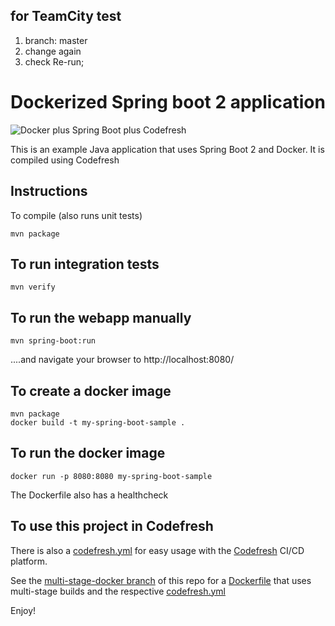 
## for TeamCity test  

1. branch: master
2. change again
3. check Re-run;


# Dockerized Spring boot 2 application

![Docker plus Spring Boot plus Codefresh](docker-spring-boot-codefresh.jpg)

This is an example Java application that uses Spring Boot 2 and Docker.
It is compiled using Codefresh

## Instructions

To compile (also runs unit tests)

```
mvn package
```

## To run integration tests

```
mvn verify
```

## To run the webapp manually

```
mvn spring-boot:run
```

....and navigate your browser to  http://localhost:8080/

## To create a docker image

```
mvn package
docker build -t my-spring-boot-sample .
```


## To run the docker image

```
docker run -p 8080:8080 my-spring-boot-sample
```

The Dockerfile also has a healthcheck

## To use this project in Codefresh 

There is also a [codefresh.yml](codefresh.yml) for easy usage with the [Codefresh](codefresh.io) CI/CD platform.



See the [multi-stage-docker branch](https://github.com/codefresh-contrib/spring-boot-2-sample-app/tree/multi-stage-docker) of this repo for a [Dockerfile](https://github.com/codefresh-contrib/spring-boot-2-sample-app/blob/multi-stage-docker/Dockerfile) that uses multi-stage builds and the respective [codefresh.yml](https://github.com/codefresh-contrib/spring-boot-2-sample-app/blob/multi-stage-docker/codefresh.yml)


Enjoy!

